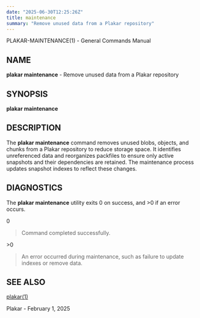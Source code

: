 ```yaml
---
date: "2025-06-30T12:25:26Z"
title: maintenance
summary: "Remove unused data from a Plakar repository"
---
```

PLAKAR-MAINTENANCE(1) - General Commands Manual

## NAME

**plakar maintenance** - Remove unused data from a Plakar repository

## SYNOPSIS

**plakar maintenance**

## DESCRIPTION

The
**plakar maintenance**
command removes unused blobs, objects, and chunks from a Plakar
repository to reduce storage space.
It identifies unreferenced data and reorganizes packfiles to ensure
only active snapshots and their dependencies are retained.
The maintenance process updates snapshot indexes to reflect these
changes.

## DIAGNOSTICS

The **plakar maintenance** utility exits&#160;0 on success, and&#160;&gt;0 if an error occurs.

0

> Command completed successfully.

&gt;0

> An error occurred during maintenance, such as failure to update indexes
> or remove data.

## SEE ALSO

[plakar(1)](../plakar/)

Plakar - February 1, 2025
